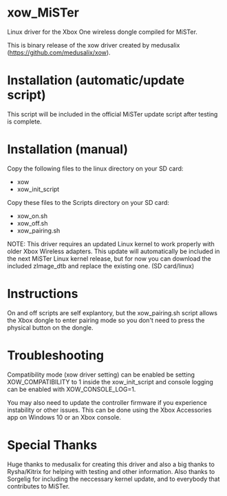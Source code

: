 # xow_MiSTer
Linux driver for the Xbox One wireless dongle compiled for MiSTer.

This is binary release of the xow driver created by medusalix (https://github.com/medusalix/xow).

# Installation (automatic/update script)
This script will be included in the official MiSTer update script after testing is complete.

# Installation (manual)
Copy the following files to the linux directory on your SD card:
* xow
* xow_init_script

Copy these files to the Scripts directory on your SD card:
* xow_on.sh
* xow_off.sh
* xow_pairing.sh

NOTE: This driver requires an updated Linux kernel to work properly with older Xbox Wireless adapters.  This update will automatically be included in the next MiSTer Linux kernel release, but for now you can download the included zImage_dtb and replace the existing one.  (SD card/linux)

# Instructions
On and off scripts are self explantory, but the xow_pairing.sh script allows the Xbox dongle to enter pairing mode so you don't need to press the physical button on the dongle.

# Troubleshooting
Compatibility mode (xow driver setting) can be enabled be setting XOW_COMPATIBILITY to 1 inside the xow_init_script and console logging can be enabled with XOW_CONSOLE_LOG=1.

You may also need to update the controller firmware if you experience instability or other issues.  This can be done using the Xbox Accessories app on Windows 10 or an Xbox console.

# Special Thanks
Huge thanks to medusalix for creating this driver and also a big thanks to Rysha/Kitrix for helping with testing and other information.  Also thanks to Sorgelig for including the neccessary kernel update, and to everybody that contributes to MiSTer.
